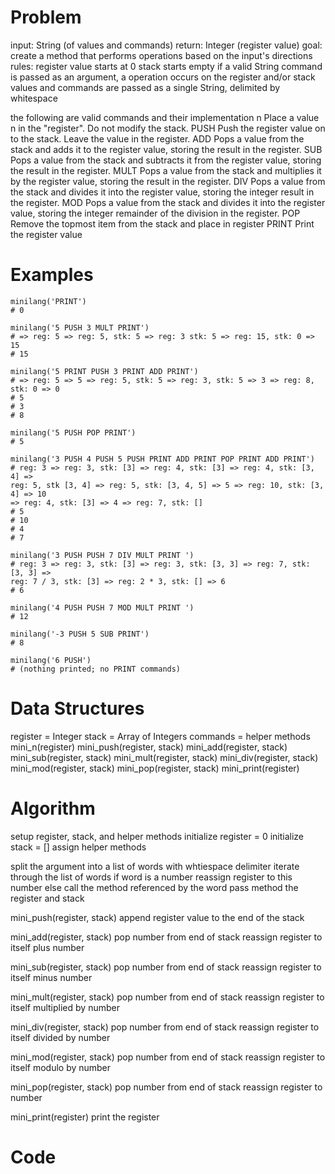 # Problem
input: String (of values and commands)
return: Integer (register value)
goal: create a method that performs operations based on the input's directions
rules:
  register value starts at 0
  stack starts empty
  if a valid String command is passed as an argument, a operation occurs on the
  register and/or stack
  values and commands are passed as a single String, delimited by whitespace
  
  the following are valid commands and their implementation
    n Place a value n in the "register". Do not modify the stack.
    PUSH Push the register value on to the stack. Leave the value in the register.
    ADD Pops a value from the stack and adds it to the register value, storing the result in the register.
    SUB Pops a value from the stack and subtracts it from the register value, storing the result in the register.
    MULT Pops a value from the stack and multiplies it by the register value, storing the result in the register.
    DIV Pops a value from the stack and divides it into the register value, storing the integer result in the register.
    MOD Pops a value from the stack and divides it into the register value, storing the integer remainder of the division in the register.
    POP Remove the topmost item from the stack and place in register
    PRINT Print the register value

# Examples
```
minilang('PRINT')
# 0

minilang('5 PUSH 3 MULT PRINT')
# => reg: 5 => reg: 5, stk: 5 => reg: 3 stk: 5 => reg: 15, stk: 0 => 15
# 15

minilang('5 PRINT PUSH 3 PRINT ADD PRINT')
# => reg: 5 => 5 => reg: 5, stk: 5 => reg: 3, stk: 5 => 3 => reg: 8, stk: 0 => 0
# 5
# 3
# 8

minilang('5 PUSH POP PRINT')
# 5

minilang('3 PUSH 4 PUSH 5 PUSH PRINT ADD PRINT POP PRINT ADD PRINT')
# reg: 3 => reg: 3, stk: [3] => reg: 4, stk: [3] => reg: 4, stk: [3, 4] =>
reg: 5, stk [3, 4] => reg: 5, stk: [3, 4, 5] => 5 => reg: 10, stk: [3, 4] => 10
=> reg: 4, stk: [3] => 4 => reg: 7, stk: []
# 5
# 10
# 4
# 7

minilang('3 PUSH PUSH 7 DIV MULT PRINT ')
# reg: 3 => reg: 3, stk: [3] => reg: 3, stk: [3, 3] => reg: 7, stk: [3, 3] =>
reg: 7 / 3, stk: [3] => reg: 2 * 3, stk: [] => 6
# 6

minilang('4 PUSH PUSH 7 MOD MULT PRINT ')
# 12

minilang('-3 PUSH 5 SUB PRINT')
# 8

minilang('6 PUSH')
# (nothing printed; no PRINT commands)
```

# Data Structures
register = Integer
stack = Array of Integers
commands = helper methods
              mini_n(register)
              mini_push(register, stack)
              mini_add(register, stack)
              mini_sub(register, stack)
              mini_mult(register, stack)
              mini_div(register, stack)
              mini_mod(register, stack)
              mini_pop(register, stack)
              mini_print(register)

# Algorithm
  setup register, stack, and helper methods
    initialize register = 0
    initialize stack = []
    assign helper methods

  split the argument into a list of words with whtiespace delimiter
  iterate through the list of words
    if word is a number
      reassign register to this number
    else
      call the method referenced by the word
        pass method the register and stack

  mini_push(register, stack)
    append register value to the end of the stack

  mini_add(register, stack)
    pop number from end of stack
    reassign register to itself plus number

  mini_sub(register, stack)
    pop number from end of stack
    reassign register to itself minus number

  mini_mult(register, stack)
    pop number from end of stack
    reassign register to itself multiplied by number

  mini_div(register, stack)
    pop number from end of stack
    reassign register to itself divided by number

  mini_mod(register, stack)
    pop number from end of stack
    reassign register to itself modulo by number

  mini_pop(register, stack)
    pop number from end of stack
    reassign register to number

  mini_print(register)
    print the register

# Code
